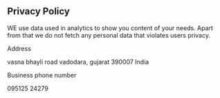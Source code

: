 # 
## Privacy Policy
WE use data used in analytics to show you content of your needs. Apart from that we do not fetch any personal data that violates users privacy.

Address

vasna bhayli road
vadodara, gujarat 390007
India

Business phone number

095125 24279
